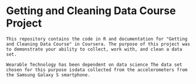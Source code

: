 # Getting and Cleaning Data Course Project
    This repository contains the code in R and documentation for "Getting and Cleaning Data Course" in Coursera. The purpose of this project was to demonstrate your ability to collect, work with, and clean a data set. 
    
    Wearable Technology has been dependent on data science The data set chosen for this purpose isdata collected from the accelerometers from the Samsung Galaxy S smartphone. 
